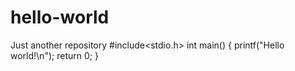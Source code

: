 # hello-world
Just another repository
#include<stdio.h>
int main()
{
printf("Hello world!\n");
return 0;
}
